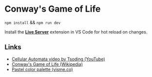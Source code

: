 # Conway's Game of Life

`npm install` && `npm run dev`

Install the **[Live Server](https://marketplace.visualstudio.com/items?itemName=ritwickdey.LiveServer)** extension in VS Code for hot reload on changes.

## Links

- [Cellular Automata video by Tsoding (YouTube)](https://www.youtube.com/watch?v=ygdPRlSo3Qg)
- [Conway's Game of Life (Wikipedia)](https://en.wikipedia.org/wiki/Conway%27s_Game_of_Life)
- [Pastel color palette (visme.co)](https://visme.co/blog/wp-content/uploads/pastel-colors-hex-codes-pastel-colors.jpg)
